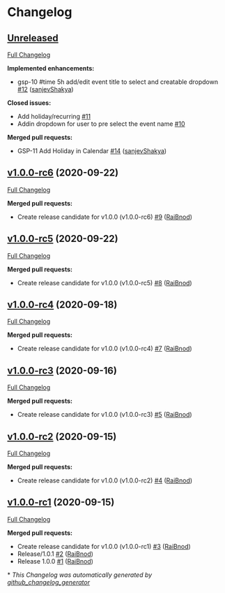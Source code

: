 # Changelog

## [Unreleased](https://github.com/NubeIO/grafana-schedule-panel/tree/HEAD)

[Full Changelog](https://github.com/NubeIO/grafana-schedule-panel/compare/v1.0.0-rc6...HEAD)

**Implemented enhancements:**

- gsp-10 \#time 5h add/edit event title to select and creatable dropdown [\#12](https://github.com/NubeIO/grafana-schedule-panel/pull/12) ([sanjevShakya](https://github.com/sanjevShakya))

**Closed issues:**

- Add holiday/recurring [\#11](https://github.com/NubeIO/grafana-schedule-panel/issues/11)
- Addin dropdown for user to pre select the event name [\#10](https://github.com/NubeIO/grafana-schedule-panel/issues/10)

**Merged pull requests:**

- GSP-11 Add Holiday in Calendar [\#14](https://github.com/NubeIO/grafana-schedule-panel/pull/14) ([sanjevShakya](https://github.com/sanjevShakya))

## [v1.0.0-rc6](https://github.com/NubeIO/grafana-schedule-panel/tree/v1.0.0-rc6) (2020-09-22)

[Full Changelog](https://github.com/NubeIO/grafana-schedule-panel/compare/v1.0.0-rc5...v1.0.0-rc6)

**Merged pull requests:**

- Create release candidate for v1.0.0 \(v1.0.0-rc6\) [\#9](https://github.com/NubeIO/grafana-schedule-panel/pull/9) ([RaiBnod](https://github.com/RaiBnod))

## [v1.0.0-rc5](https://github.com/NubeIO/grafana-schedule-panel/tree/v1.0.0-rc5) (2020-09-22)

[Full Changelog](https://github.com/NubeIO/grafana-schedule-panel/compare/v1.0.0-rc4...v1.0.0-rc5)

**Merged pull requests:**

- Create release candidate for v1.0.0 \(v1.0.0-rc5\) [\#8](https://github.com/NubeIO/grafana-schedule-panel/pull/8) ([RaiBnod](https://github.com/RaiBnod))

## [v1.0.0-rc4](https://github.com/NubeIO/grafana-schedule-panel/tree/v1.0.0-rc4) (2020-09-18)

[Full Changelog](https://github.com/NubeIO/grafana-schedule-panel/compare/v1.0.0-rc3...v1.0.0-rc4)

**Merged pull requests:**

- Create release candidate for v1.0.0 \(v1.0.0-rc4\) [\#7](https://github.com/NubeIO/grafana-schedule-panel/pull/7) ([RaiBnod](https://github.com/RaiBnod))

## [v1.0.0-rc3](https://github.com/NubeIO/grafana-schedule-panel/tree/v1.0.0-rc3) (2020-09-16)

[Full Changelog](https://github.com/NubeIO/grafana-schedule-panel/compare/v1.0.0-rc2...v1.0.0-rc3)

**Merged pull requests:**

- Create release candidate for v1.0.0 \(v1.0.0-rc3\) [\#5](https://github.com/NubeIO/grafana-schedule-panel/pull/5) ([RaiBnod](https://github.com/RaiBnod))

## [v1.0.0-rc2](https://github.com/NubeIO/grafana-schedule-panel/tree/v1.0.0-rc2) (2020-09-15)

[Full Changelog](https://github.com/NubeIO/grafana-schedule-panel/compare/v1.0.0-rc1...v1.0.0-rc2)

**Merged pull requests:**

- Create release candidate for v1.0.0 \(v1.0.0-rc2\) [\#4](https://github.com/NubeIO/grafana-schedule-panel/pull/4) ([RaiBnod](https://github.com/RaiBnod))

## [v1.0.0-rc1](https://github.com/NubeIO/grafana-schedule-panel/tree/v1.0.0-rc1) (2020-09-15)

[Full Changelog](https://github.com/NubeIO/grafana-schedule-panel/compare/9496bd6b36e48e814d6fed5a59f2fd23316f0d4e...v1.0.0-rc1)

**Merged pull requests:**

- Create release candidate for v1.0.0 \(v1.0.0-rc1\) [\#3](https://github.com/NubeIO/grafana-schedule-panel/pull/3) ([RaiBnod](https://github.com/RaiBnod))
- Release/1.0.1 [\#2](https://github.com/NubeIO/grafana-schedule-panel/pull/2) ([RaiBnod](https://github.com/RaiBnod))
- Release 1.0.0 [\#1](https://github.com/NubeIO/grafana-schedule-panel/pull/1) ([RaiBnod](https://github.com/RaiBnod))



\* *This Changelog was automatically generated by [github_changelog_generator](https://github.com/github-changelog-generator/github-changelog-generator)*
